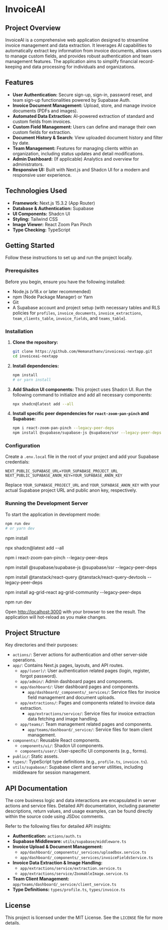 # InvoiceAI

## Project Overview

InvoiceAI is a comprehensive web application designed to streamline invoice management and data extraction. It leverages AI capabilities to automatically extract key information from invoice documents, allows users to manage custom fields, and provides robust authentication and team management features. The application aims to simplify financial record-keeping and data processing for individuals and organizations.

## Features

*   **User Authentication:** Secure sign-up, sign-in, password reset, and team sign-up functionalities powered by Supabase Auth.
*   **Invoice Document Management:** Upload, store, and manage invoice documents (PDFs and images).
*   **Automated Data Extraction:** AI-powered extraction of standard and custom fields from invoices.
*   **Custom Field Management:** Users can define and manage their own custom fields for extraction.
*   **Document History & Search:** View uploaded document history and filter by date.
*   **Team Management:** Features for managing clients within an organization, including status updates and detail modifications.
*   **Admin Dashboard:** (If applicable) Analytics and overview for administrators.
*   **Responsive UI:** Built with Next.js and Shadcn UI for a modern and responsive user experience.

## Technologies Used

*   **Framework:** Next.js 15.3.2 (App Router)
*   **Database & Authentication:** Supabase
*   **UI Components:** Shadcn UI
*   **Styling:** Tailwind CSS
*   **Image Viewer:** React Zoom Pan Pinch
*   **Type Checking:** TypeScript

## Getting Started

Follow these instructions to set up and run the project locally.

### Prerequisites

Before you begin, ensure you have the following installed:

*   Node.js (v18.x or later recommended)
*   npm (Node Package Manager) or Yarn
*   Git
*   A Supabase account and project setup (with necessary tables and RLS policies for `profiles`, `invoice_documents`, `invoice_extractions`, `team_clients_table`, `invoice_fields`, and `teams_table`).

### Installation

1.  **Clone the repository:**
    ```bash
    git clone https://github.com/Hemanathanv/invoiceai-nextapp.git
    cd invoiceai-nextapp
    ```

2.  **Install dependencies:**
    ```bash
    npm install
    # or yarn install
    ```

3.  **Add Shadcn UI components:**
    This project uses Shadcn UI. Run the following command to initialize and add all necessary components:
    ```bash
    npx shadcn@latest add --all
    ```

4.  **Install specific peer dependencies for `react-zoom-pan-pinch` and Supabase:**
    ```bash
    npm i react-zoom-pan-pinch --legacy-peer-deps
    npm install @supabase/supabase-js @supabase/ssr --legacy-peer-deps
    ```

### Configuration

Create a `.env.local` file in the root of your project and add your Supabase credentials:

```
NEXT_PUBLIC_SUPABASE_URL=YOUR_SUPABASE_PROJECT_URL
NEXT_PUBLIC_SUPABASE_ANON_KEY=YOUR_SUPABASE_ANON_KEY
```

Replace `YOUR_SUPABASE_PROJECT_URL` and `YOUR_SUPABASE_ANON_KEY` with your actual Supabase project URL and public anon key, respectively.

### Running the Development Server

To start the application in development mode:

```bash
npm run dev
# or yarn dev
```

npm install

npx shadcn@latest add --all

npm i react-zoom-pan-pinch --legacy-peer-deps

npm install @supabase/supabase-js @supabase/ssr --legacy-peer-deps

npm install @tanstack/react-query @tanstack/react-query-devtools --legacy-peer-deps

npm install ag-grid-react ag-grid-community --legacy-peer-deps


npm run dev

Open [http://localhost:3000](http://localhost:3000) with your browser to see the result. The application will hot-reload as you make changes.

## Project Structure

Key directories and their purposes:

*   `actions/`: Server actions for authentication and other server-side operations.
*   `app/`: Contains Next.js pages, layouts, and API routes.
    *   `app/(user)/`: User authentication related pages (login, register, forgot password).
    *   `app/admin/`: Admin dashboard pages and components.
    *   `app/dashboard/`: User dashboard pages and components.
        *   `app/dashboard/_components/_services/`: Service files for invoice field management and document uploads.
    *   `app/extractions/`: Pages and components related to invoice data extraction.
        *   `app/extractions/service/`: Service files for invoice extraction data fetching and image handling.
    *   `app/teams/`: Team management related pages and components.
        *   `app/teams/dashboard/_service/`: Service files for team client management.
*   `components/`: Reusable React components.
    *   `components/ui/`: Shadcn UI components.
    *   `components/user/`: User-specific UI components (e.g., forms).
*   `public/`: Static assets.
*   `types/`: TypeScript type definitions (e.g., `profile.ts`, `invoice.ts`).
*   `utils/supabase/`: Supabase client and server utilities, including middleware for session management.

## API Documentation

The core business logic and data interactions are encapsulated in server actions and service files. Detailed API documentation, including parameter descriptions, return values, and usage examples, can be found directly within the source code using JSDoc comments.

Refer to the following files for detailed API insights:

*   **Authentication:** `actions/auth.ts`
*   **Supabase Middleware:** `utils/supabase/middleware.ts`
*   **Invoice Upload & Document Management:**
    *   `app/dashboard/_components/_services/uploadbox.service.ts`
    *   `app/dashboard/_components/_services/invoiceFieldsService.ts`
*   **Invoice Data Extraction & Image Handling:**
    *   `app/extractions/service/extraction.service.ts`
    *   `app/extractions/service/ZoomableImage.service.ts`
*   **Team Client Management:** `app/teams/dashboard/_service/client_service.ts`
*   **Type Definitions:** `types/profile.ts`, `types/invoice.ts`


## License

This project is licensed under the MIT License. See the `LICENSE` file for more details.